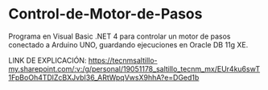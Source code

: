 # Control-de-Motor-de-Pasos
Programa en Visual Basic .NET 4 para controlar un motor de pasos conectado a Arduino UNO, guardando ejecuciones en Oracle DB 11g XE.

LINK DE EXPLICACIÓN:
https://tecnmsaltillo-my.sharepoint.com/:v:/g/personal/19051178_saltillo_tecnm_mx/EUr4ku6swT1FpBoOh4TDlZcBXJvbI36_ARtWpqVwsX9hhA?e=DGed1b
